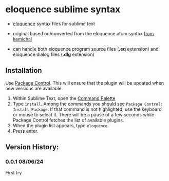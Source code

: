# eloquence sublime syntax

* [eloquence](https://eloquence.marxmeier.com/) syntax files for sublime text
* original based on/converted from the eloquence atom syntax [from kemichal](https://github.com/Kemichal/atom-language-eloquence)

* can handle both eloquence program source files (**.eq** extension) and eloquence dialog files (**.dlg** extension)



## Installation

Use [Package Control](https://sublime.wbond.net/installation). This will ensure that the plugin will be  updated when new versions are available.

1. Within Sublime Text, open the [Command Palette](http://docs.sublimetext.info/en/sublime-text-3/extensibility/command_palette.html)
2. Type `install`. Among the commands you should see `Package Control: Install Package`. If that command is not highlighted, use the keyboard or mouse to select it. There will be a pause of a few seconds while Package Control  fetches the list of available plugins.
3. When the plugin list appears, type `eloquence`.
4. Press enter.



## Version History:

### 0.0.1 08/06/24

First try
